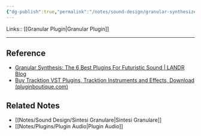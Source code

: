 ```yaml
---
{"dg-publish":true,"permalink":"/notes/sound-design/granular-synthesizers-plugin/"}
---
```


Links:: [[Granular Plugin\|Granular Plugin]]

---




## Reference

- [Granular Synthesis: The 6 Best Plugins For Futuristic Sound | LANDR Blog](https://blog.landr.com/granular-synthesis/)
- [Buy Tracktion VST Plugins, Tracktion Instruments and Effects, Download (pluginboutique.com)](https://www.pluginboutique.com/manufacturers/325-Tracktion?a_aid=4af297e055206)


## Related Notes

- [[Notes/Sound Design/Sintesi Granulare\|Sintesi Granulare]]
- [[Notes/Plugins/Plugin Audio\|Plugin Audio]]